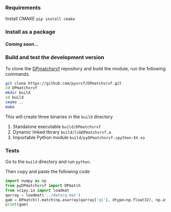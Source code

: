 ### Requirements

Install CMAKE `pip install cmake`

### Install as a package
##### Coming soon...

### Build and test the development version
To clone the [DPmatchsrvf](https://github.com/pysrvf/DPmatchsrvf.git) repository and build the module, run the following commands.  
```bash
git clone https://github.com/pysrvf/DPmatchsrvf.git
cd DPmatchsrvf
mkdir build
cd build
cmake ..
make
```  
 
This will create three binaries in the `build` directory

1. Standalone executable `build/DPmatchsrvf`    
2. Dynamic linked library `build/libDPmatchsrvf.a`  
3. Importable Python module `build/pyDPmatchsrvf.cpython-XX.so`

### Tests
Go to the `build` directory and run `python`.   

Then copy and paste the following code  
```python
import numpy as np
from pyDPmatchsrvf import DPmatch
from scipy.io import loadmat
qarray = loadmat('../data/q.mat')
gam = DPmatch().match(np.asarray(qarray['q1'], dtype=np.float32), np.asarray(qarray['q2'], dtype=np.float32))
print(gam)  
```
